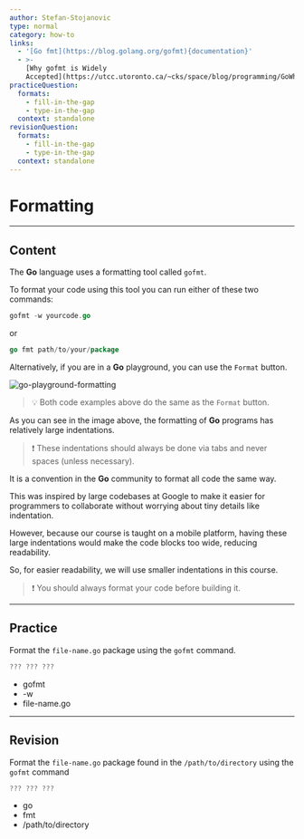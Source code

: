 ```yaml
---
author: Stefan-Stojanovic
type: normal
category: how-to
links:
  - '[Go fmt](https://blog.golang.org/gofmt){documentation}'
  - >-
    [Why gofmt is Widely
    Accepted](https://utcc.utoronto.ca/~cks/space/blog/programming/GoWhyGofmtAccepted){documentation}
practiceQuestion:
  formats:
    - fill-in-the-gap
    - type-in-the-gap
  context: standalone
revisionQuestion:
  formats:
    - fill-in-the-gap
    - type-in-the-gap
  context: standalone
---
```


# Formatting


---

## Content

The **Go** language uses a formatting tool called `gofmt`.

To format your code using this tool you can run either of these two commands:

```go
gofmt -w yourcode.go
```

or

```go
go fmt path/to/your/package
```

Alternatively, if you are in a **Go** playground, you can use the `Format` button.

![go-playground-formatting](https://img.enkipro.com/9bf5e016f114b46c7d59e4a223221537.png)

> 💡 Both code examples above do the same as the `Format` button.

As you can see in the image above, the formatting of **Go** programs has relatively large indentations.

> ❗ These indentations should always be done via tabs and never spaces (unless necessary).  

It is a convention in the **Go** community to format all code the same way. 

This was inspired by large codebases at Google to make it easier for programmers to collaborate without worrying about tiny details like indentation.

However, because our course is taught on a mobile platform, having these large indentations would make the code blocks too wide, reducing readability.

So, for easier readability, we will use smaller indentations in this course.

> ❗ You should always format your code before building it.


---

## Practice

Format the `file-name.go` package using the `gofmt` command.

```go
??? ??? ???
```

- gofmt
- -w
- file-name.go


---

## Revision

Format the `file-name.go` package found in the `/path/to/directory` using the `gofmt` command

```go
??? ??? ???
```

- go 
- fmt
- /path/to/directory
